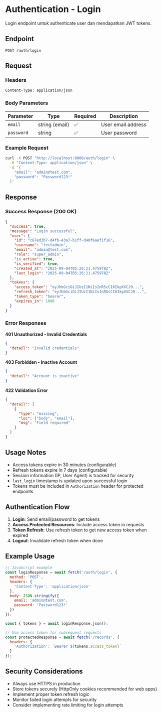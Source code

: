 # Authentication - Login

Login endpoint untuk authenticate user dan mendapatkan JWT tokens.

## Endpoint

```
POST /auth/login
```

## Request

### Headers
```
Content-Type: application/json
```

### Body Parameters
| Parameter | Type | Required | Description |
|-----------|------|----------|-------------|
| `email` | string (email) | ✅ | User email address |
| `password` | string | ✅ | User password |

### Example Request
```bash
curl -X POST "http://localhost:8000/auth/login" \
  -H "Content-Type: application/json" \
  -d '{
    "email": "admin@test.com",
    "password": "Password123!"
  }'
```

## Response

### Success Response (200 OK)
```json
{
  "success": true,
  "message": "Login successful",
  "user": {
    "id": "c67ed3b7-d4fb-43a7-b1ff-d40f6aef1f16",
    "username": "testadmin",
    "email": "admin@test.com",
    "role": "super_admin",
    "is_active": true,
    "is_verified": true,
    "created_at": "2025-09-04T05:26:21.475978Z",
    "last_login": "2025-09-04T05:26:21.475978Z"
  },
  "tokens": {
    "access_token": "eyJhbGciOiJIUzI1NiIsInR5cCI6IkpXVCJ9...",
    "refresh_token": "eyJhbGciOiJIUzI1NiIsInR5cCI6IkpXVCJ9...",
    "token_type": "bearer",
    "expires_in": 1800
  }
}
```

### Error Responses

**401 Unauthorized - Invalid Credentials**
```json
{
  "detail": "Invalid credentials"
}
```

**403 Forbidden - Inactive Account**
```json
{
  "detail": "Account is inactive"
}
```

**422 Validation Error**
```json
{
  "detail": [
    {
      "type": "missing",
      "loc": ["body", "email"],
      "msg": "Field required"
    }
  ]
}
```

## Usage Notes

- Access tokens expire in 30 minutes (configurable)
- Refresh tokens expire in 7 days (configurable)
- Session information (IP, User Agent) is tracked for security
- `last_login` timestamp is updated upon successful login
- Tokens must be included in `Authorization` header for protected endpoints

## Authentication Flow

1. **Login**: Send email/password to get tokens
2. **Access Protected Resources**: Include access token in requests
3. **Token Refresh**: Use refresh token to get new access token when expired
4. **Logout**: Invalidate refresh token when done

## Example Usage

```javascript
// JavaScript example
const loginResponse = await fetch('/auth/login', {
  method: 'POST',
  headers: {
    'Content-Type': 'application/json'
  },
  body: JSON.stringify({
    email: 'admin@test.com',
    password: 'Password123!'
  })
});

const { tokens } = await loginResponse.json();

// Use access token for subsequent requests
const protectedResponse = await fetch('/records', {
  headers: {
    'Authorization': `Bearer ${tokens.access_token}`
  }
});
```

## Security Considerations

- Always use HTTPS in production
- Store tokens securely (HttpOnly cookies recommended for web apps)
- Implement proper token refresh logic
- Monitor failed login attempts for security
- Consider implementing rate limiting for login attempts